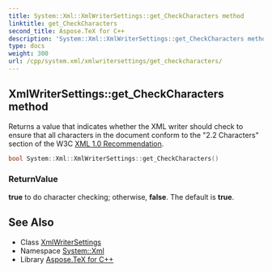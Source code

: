```yaml
---
title: System::Xml::XmlWriterSettings::get_CheckCharacters method
linktitle: get_CheckCharacters
second_title: Aspose.TeX for C++
description: 'System::Xml::XmlWriterSettings::get_CheckCharacters method. Returns a value that indicates whether the XML writer should check to ensure that all characters in the document conform to the "2.2 Characters" section of the W3C  in C++.'
type: docs
weight: 300
url: /cpp/system.xml/xmlwritersettings/get_checkcharacters/
---
```

## XmlWriterSettings::get_CheckCharacters method


Returns a value that indicates whether the XML writer should check to ensure that all characters in the document conform to the "2.2 Characters" section of the W3C [XML 1.0 Recommendation](https://www.w3.org/TR/REC-xml/#charsets).

```cpp
bool System::Xml::XmlWriterSettings::get_CheckCharacters()
```


### ReturnValue

**true** to do character checking; otherwise, **false**. The default is **true**.

## See Also

* Class [XmlWriterSettings](../)
* Namespace [System::Xml](../../)
* Library [Aspose.TeX for C++](../../../)
